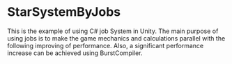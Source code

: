 # StarSystemByJobs
This is the example of using C# job System in Unity. The main purpose of using jobs is to make the game mechanics and calculations parallel with the following improving of performance.
Also, a significant performance increase can be achieved using BurstCompiler.
